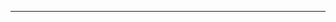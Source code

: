 <!--
CO_OP_TRANSLATOR_METADATA:
{
  "original_hash": "77735b446eb79b1bba9c849865cd0ced",
  "translation_date": "2025-08-28T18:04:30+00:00",
  "source_file": "03-GettingStarted/05-stdio-server/README.md",
  "language_code": "pa"
}
-->


---

